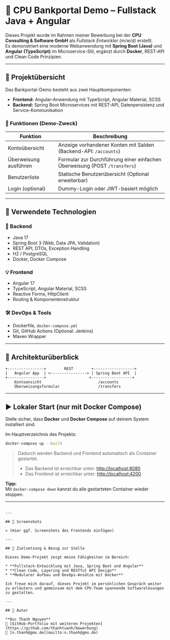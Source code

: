 
# 💼 CPU Bankportal Demo – Fullstack Java + Angular

Dieses Projekt wurde im Rahmen meiner Bewerbung bei der **CPU Consulting & Software GmbH** als *Fullstack Entwickler (m/w/d)* erstellt.  
Es demonstriert eine moderne Webanwendung mit **Spring Boot (Java)** und **Angular (TypeScript)** im Microservice-Stil, ergänzt durch **Docker**, REST-API und Clean Code Prinzipien.

---

## 🚀 Projektübersicht

Das Bankportal-Demo besteht aus zwei Hauptkomponenten:

- **Frontend:** Angular-Anwendung mit TypeScript, Angular Material, SCSS  
- **Backend:** Spring Boot Microservices mit REST-API, Datenpersistenz und Service-Kommunikation

### 🏦 Funktionen (Demo-Zweck)

| Funktion | Beschreibung |
|----------|--------------|
| Kontoübersicht | Anzeige vorhandener Konten mit Salden (Backend-API: `/accounts`) |
| Überweisung ausführen | Formular zur Durchführung einer einfachen Überweisung (POST `/transfers`) |
| Benutzerliste | Statische Benutzerübersicht (Optional erweiterbar) |
| Login (optional) | Dummy-Login oder JWT-basiert möglich |

---

## 🧰 Verwendete Technologien

### 📌 Backend
- Java 17
- Spring Boot 3 (Web, Data JPA, Validation)
- REST API, DTOs, Exception Handling
- H2 / PostgreSQL
- Docker, Docker Compose

### 💡 Frontend
- Angular 17
- TypeScript, Angular Material, SCSS
- Reactive Forms, HttpClient
- Routing & Komponentenstruktur

### 🛠 DevOps & Tools
- Dockerfile, `docker-compose.yml`
- Git, GitHub Actions (Optional: Jenkins)
- Maven Wrapper

---

## 🧪 Architekturüberblick

```text
+----------------+        REST        +------------------+
|   Angular App  | <----------------> | Spring Boot API  |
+----------------+                   +------------------+
    Kontoansicht                         /accounts
    Überweisungsformular                 /transfers
````

---

## ▶️ Lokaler Start (nur mit Docker Compose)

Stelle sicher, dass **Docker** und **Docker Compose** auf deinem System installiert sind.

Im Hauptverzeichnis des Projekts:

```bash
docker-compose up --build
```

> Dadurch werden Backend und Frontend automatisch als Container gestartet.
>
> - Das Backend ist erreichbar unter: [http://localhost:8080](http://localhost:8080)
> - Das Frontend ist erreichbar unter: [http://localhost:4200](http://localhost:4200)

**Tipp:**  
Mit `docker-compose down` kannst du alle gestarteten Container wieder stoppen.

---
```

---

## 📸 Screenshots

> (Hier ggf. Screenshots des Frontends einfügen)

---

## 💬 Zielsetzung & Bezug zur Stelle

Dieses Demo-Projekt zeigt meine Fähigkeiten im Bereich:

* **Fullstack-Entwicklung mit Java, Spring Boot und Angular**
* **Clean Code, Layering und RESTful API Design**
* **Modularer Aufbau und DevOps-Ansätze mit Docker**

Ich freue mich darauf, dieses Projekt im persönlichen Gespräch weiter zu erläutern und gemeinsam mit dem CPU-Team spannende Softwarelösungen zu gestalten.

---

## 👤 Autor

**Duc Thanh Nguyen**
🔗 [GitHub-Portfolio mit weiteren Projekten](https://github.com/thanhtuanh/bewerbung)
📧 [n.thanh@gmx.de](mailto:n.thanh@gmx.de)

```
